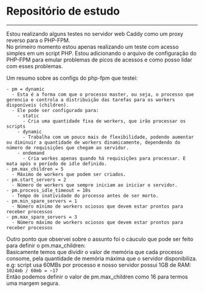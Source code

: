 # Repositório de estudo
***
Estou realizando alguns testes no servidor web Caddy como um proxy reverso para o PHP-FPM. <br>
No primeiro momento estou apenas realizando um teste com acesso simples em um script PHP. Estou adicionando o arquivo de
configuração do PHP-FPM para emular problemas de picos de acessos e como posso lidar com esses problemas.

Um resumo sobre as configs do php-fpm que testei:

```
- pm = dynamic
  - Esta é a forma com que o processo master, ou seja, o processo que gerencia e controla a distribuição das tarefas para os workers disponíveis (children).
  - Ele pode ser configurado para:
    - static
      - Cria uma quantidade fixa de workers, que irão processar os scripts 
    - dynamic
      - Trabalha com um pouco mais de flexibilidade, podendo aumentar ou diminuir a quantidade de workers dinamicamente, dependendo do número de requisições que chegam ao servidor.
    - ondemand
      - Cria workes apenas quando há requisições para processar. E mata após o período de idle definido. 
- pm.max_children = 5
  - Máximo de workers que podem ser criados.
- pm.start_servers = 2
  - Número de workers que sempre iniciam ao iniciar o servidor.
- pm.process_idle_timeout = 10s
  - Tempo de inatividade do processo antes de ser morto.
- pm.min_spare_servers = 1
  - Número mínimo de workers ociosos que devem estar prontos para receber processos
- pm.max_spare_servers = 3
  - Número máximo de workers ociosos que devem estar prontos para receber processos
```

Outro ponto que observei sobre o assunto foi o cáuculo que pode ser feito para definir o pm.max_children: <br>
Basicamente temos que dividir o valor de memória que cada processo consome, pela quantidade de memória máxima que o 
servidor  disponibiliza. <br>
e.g: script usa 60MBs por processo e nosso servidor possui 1GB de RAM:
<br> ```1024mb / 60mb = ~17``` <br>
Então podemos definir o valor de pm.max_children como 16 para termos uma margem segura.
